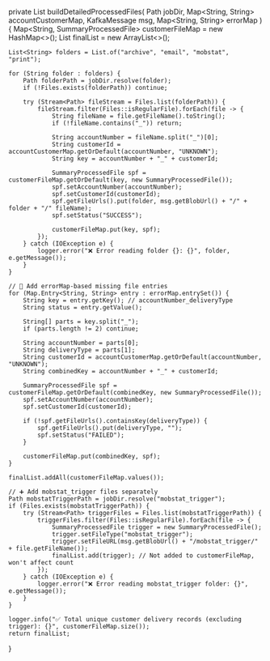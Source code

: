 private List<SummaryProcessedFile> buildDetailedProcessedFiles(
        Path jobDir,
        Map<String, String> accountCustomerMap,
        KafkaMessage msg,
        Map<String, String> errorMap
) {
    Map<String, SummaryProcessedFile> customerFileMap = new HashMap<>();
    List<SummaryProcessedFile> finalList = new ArrayList<>();

    List<String> folders = List.of("archive", "email", "mobstat", "print");

    for (String folder : folders) {
        Path folderPath = jobDir.resolve(folder);
        if (!Files.exists(folderPath)) continue;

        try (Stream<Path> fileStream = Files.list(folderPath)) {
            fileStream.filter(Files::isRegularFile).forEach(file -> {
                String fileName = file.getFileName().toString();
                if (!fileName.contains("_")) return;

                String accountNumber = fileName.split("_")[0];
                String customerId = accountCustomerMap.getOrDefault(accountNumber, "UNKNOWN");
                String key = accountNumber + "_" + customerId;

                SummaryProcessedFile spf = customerFileMap.getOrDefault(key, new SummaryProcessedFile());
                spf.setAccountNumber(accountNumber);
                spf.setCustomerId(customerId);
                spf.getFileUrls().put(folder, msg.getBlobUrl() + "/" + folder + "/" fileName);
                spf.setStatus("SUCCESS");

                customerFileMap.put(key, spf);
            });
        } catch (IOException e) {
            logger.error("❌ Error reading folder {}: {}", folder, e.getMessage());
        }
    }

    // 🛑 Add errorMap-based missing file entries
    for (Map.Entry<String, String> entry : errorMap.entrySet()) {
        String key = entry.getKey(); // accountNumber_deliveryType
        String status = entry.getValue();

        String[] parts = key.split("_");
        if (parts.length != 2) continue;

        String accountNumber = parts[0];
        String deliveryType = parts[1];
        String customerId = accountCustomerMap.getOrDefault(accountNumber, "UNKNOWN");
        String combinedKey = accountNumber + "_" + customerId;

        SummaryProcessedFile spf = customerFileMap.getOrDefault(combinedKey, new SummaryProcessedFile());
        spf.setAccountNumber(accountNumber);
        spf.setCustomerId(customerId);

        if (!spf.getFileUrls().containsKey(deliveryType)) {
            spf.getFileUrls().put(deliveryType, "");
            spf.setStatus("FAILED");
        }

        customerFileMap.put(combinedKey, spf);
    }

    finalList.addAll(customerFileMap.values());

    // ➕ Add mobstat_trigger files separately
    Path mobstatTriggerPath = jobDir.resolve("mobstat_trigger");
    if (Files.exists(mobstatTriggerPath)) {
        try (Stream<Path> triggerFiles = Files.list(mobstatTriggerPath)) {
            triggerFiles.filter(Files::isRegularFile).forEach(file -> {
                SummaryProcessedFile trigger = new SummaryProcessedFile();
                trigger.setFileType("mobstat_trigger");
                trigger.setFileURL(msg.getBlobUrl() + "/mobstat_trigger/" + file.getFileName());
                finalList.add(trigger); // Not added to customerFileMap, won't affect count
            });
        } catch (IOException e) {
            logger.error("❌ Error reading mobstat_trigger folder: {}", e.getMessage());
        }
    }

    logger.info("✅ Total unique customer delivery records (excluding trigger): {}", customerFileMap.size());
    return finalList;
}

